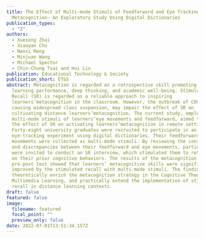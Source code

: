 ```yaml
---
title: The Effect of Multi-mode Stimuli of Feedforward and Eye Tracking on
  Metacognition— An Exploratory Study Using Digital Dictionaries
publication_types:
  - "2"
authors:
  - Xuesong Zhai
  - Xiaoyan Chu
  - Nanxi Meng
  - Minjuan Wang
  - Michael Spector
  - Chin-Chung Tsai and Hui Liu
publication: Educational Technology & Society
publication_short: ET&S
abstract: Metacognition is regarded as a retrospective skill promoting learners’
  learning performance, deep thinking, and academic well-being. Stimulated
  Recall (SR) is regarded as a reliable approach to inspiring
  learners’metacognition in the classroom. However, the outbreak of COVID-19,
  causing widespread class suspension, may impair the effect of SR on
  cultivating distance learners’metacognition. The current study, employing
  multi-mode stimuli of learners’eye movements and feedforward, aimed to develop
  the effect of SR on activating learners’metacognition in remote settings.
  Forty-eight university graduates were recruited to participate in an
  eye-tracking experiment using digital dictionaries. Their feedforward and eye
  movements were collected as multi-mode stimuli. By reviewing the consistency
  and discrepancies between their feedforward and eye movements, participants
  were invited to conduct an SR interview, which stimulated them to retrospect
  on their prior cognitive behaviors. The results of the metacognition scale
  pre-post test showed that learners’ metacognitive skills were significantly
  improved by the stimulated recall with multi-mode stimuli. The findings
  theoretically enrich the metacognition strategy in the Cognitive Theories of
  Multimedia Learning, and practically extend the implementation of stimulated
  recall in distance learning contexts.
draft: false
featured: false
image:
  filename: featured
  focal_point: ""
  preview_only: false
date: 2022-07-01T13:51:34.157Z
---
```

